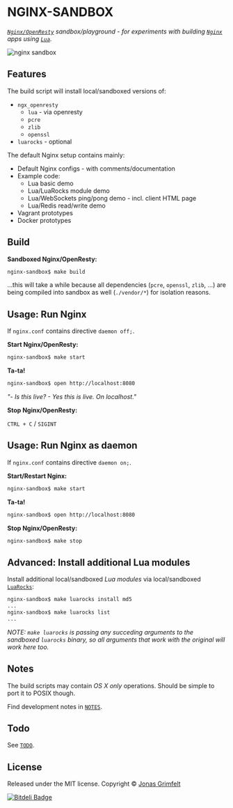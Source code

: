 # NGINX-SANDBOX

_[`Nginx/OpenResty`](http://openresty.org) sandbox/playground - for experiments with building [`Nginx`](http://nginx.org) apps using [`Lua`](http://lua.org)._

![nginx sandbox](http://cl.ly/image/080y0T3Y3f1Q/Nginx%20Sandbox.png)


## Features

The build script will install local/sandboxed versions of:

* `ngx_openresty`
    * `lua` - via openresty
    * `pcre`
    * `zlib`
    * `openssl`
* `luarocks` - optional

The default Nginx setup contains mainly:

* Default Nginx configs - with comments/documentation
* Example code:
    * Lua basic demo
    * Lua/LuaRocks module demo
    * Lua/WebSockets ping/pong demo - incl. client HTML page
    * Lua/Redis read/write demo
* Vagrant prototypes
* Docker prototypes

## Build

**Sandboxed Nginx/OpenResty:**

```bash
nginx-sandbox$ make build
```

...this will take a while because all dependencies (`pcre`, `openssl`, `zlib`, ...) are being compiled into sandbox as well (`./vendor/*`) for isolation reasons.


## Usage: Run Nginx

If `nginx.conf` contains directive `daemon off;`.

**Start Nginx/OpenResty:**

```bash
nginx-sandbox$ make start
```

**Ta-ta!**

```bash
nginx-sandbox$ open http://localhost:8080
```

*"- Is this live? - Yes this is live. On localhost."*

**Stop Nginx/OpenResty:**

`CTRL + C` / `SIGINT`


## Usage: Run Nginx as daemon

If `nginx.conf` contains directive `daemon on;`.

**Start/Restart Nginx:**

```bash
nginx-sandbox$ make start
```

**Ta-ta!**

```bash
nginx-sandbox$ open http://localhost:8080
```

**Stop Nginx/OpenResty:**

```bash
nginx-sandbox$ make stop
```


## Advanced: Install additional Lua modules

Install additional local/sandboxed *Lua modules* via local/sandboxed [`LuaRocks`](http://luarocks.org):

```bash
nginx-sandbox$ make luarocks install md5
...
nginx-sandbox$ make luarocks list
...
```

*NOTE: `make luarocks` is passing any succeding arguments to the sandboxed `luarocks` binary, so all arguments that work with the original will work here too.*


## Notes

The build scripts may contain *OS X only* operations. Should be simple to port it to POSIX though.

Find development notes in [`NOTES`](https://github.com/grimen/nginx-sandbox/blob/master/NOTES).


## Todo

See [`TODO`](https://github.com/grimen/nginx-sandbox/blob/master/TODO).


## License

Released under the MIT license. Copyright © [Jonas Grimfelt](https://github.com/grimen)

[![Bitdeli Badge](https://d2weczhvl823v0.cloudfront.net/grimen/nginx-sandbox/trend.png)](https://bitdeli.com/free "Bitdeli Badge")
